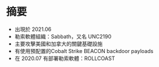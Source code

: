 # 摘要

- 出現於 2021.06
- 勒索軟體組織：Sabbath，又名 UNC2190
- 主要攻擊美國和加拿大的關鍵基礎設施
- 有使用預配置的Cobalt Strike BEACON backdoor payloads
- 在 2020.07 有部署勒索軟體：ROLLCOAST 